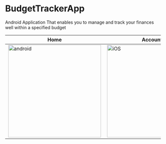 # BudgetTrackerApp
Android Application That enables you to manage and track your finances well within a specified budget

| Home                                                               |                                                           Accounts | Transactions| Settings |
|----------------------------------------------------------------------|--------------------------------------------------------------|--------------------------------------------------------------|--------------------------------------------------------------|
| <img src="https://github.com/mutukuian/BudgetTrackerApp/assets/94617040/0ccc2dcb-b933-4ab0-994d-7ebc1c8cf8e3" width="300" hspace="2" alt="android" /> | <img src="https://github.com/mutukuian/BudgetTrackerApp/assets/94617040/0769a883-e054-4a18-9f15-e2f2854dca7d" width="300" hspace="2" alt="iOS" /> |<img src="https://github.com/mutukuian/BudgetTrackerApp/assets/94617040/dfe4d90b-c3e0-4a7e-a5e2-88ce956610fb" width="300" hspace="2" alt="android" /> |<img src="https://github.com/mutukuian/BudgetTrackerApp/assets/94617040/3d7c3475-d8a7-456d-84e9-11e9abb9ce57" width="300" hspace="2" alt="iOS" /> |
